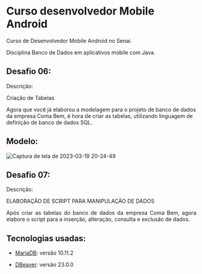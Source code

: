 # Curso desenvolvedor Mobile Android

<p align="justify">
    Curso de Desenvolvedor Mobile Android no Senai.     
</p>
<p align="justify"> Disciplina Banco de Dados em aplicativos mobile com Java. </p>

## Desafio 06:
<p align="justify">Descrição:</p>
<p align="justify"> Criação de Tabelas
 
Agora que você já elaborou a modelagem para o projeto de banco de dados da empresa Coma Bem, é hora de criar as tabelas, utilizando linguagem de definição de banco de dados SQL. 
</p>

## Modelo:

![Captura de tela de 2023-03-19 20-24-49](https://user-images.githubusercontent.com/21234981/226217308-7ad15c3e-1988-421f-9e17-d736423b2421.png)


## Desafio 07:
<p align="justify">Descrição:</p>
<p align="justify">ELABORAÇÃO DE SCRIPT PARA MANIPULAÇÃO DE DADOS </p>
<p align="justify"> Após criar as tabelas do banco de dados da empresa Coma Bem, agora elabore o script para a inserção, alteração, consulta e exclusão de dados. </p>

## Tecnologias usadas:

- [MariaDB](https://mariadb.org/download/?t=mariadb&p=mariadb&r=10.11.2&os=Linux&cpu=x86_64&pkg=tar_gz&i=systemd&m=fder): versão 10.11.2

- [DBeaver](https://dbeaver.io/): versão 23.0.0